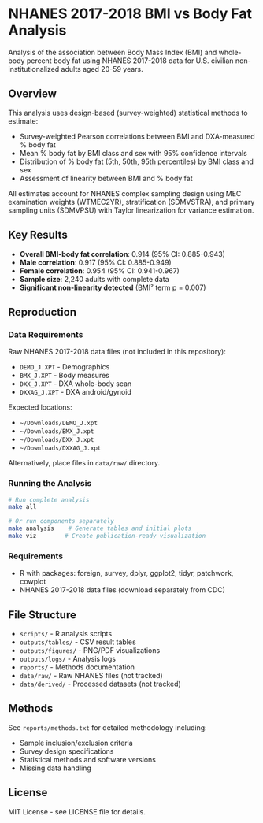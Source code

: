 # NHANES 2017-2018 BMI vs Body Fat Analysis

Analysis of the association between Body Mass Index (BMI) and whole-body percent body fat using NHANES 2017-2018 data for U.S. civilian non-institutionalized adults aged 20-59 years.

## Overview

This analysis uses design-based (survey-weighted) statistical methods to estimate:

- Survey-weighted Pearson correlations between BMI and DXA-measured % body fat
- Mean % body fat by BMI class and sex with 95% confidence intervals
- Distribution of % body fat (5th, 50th, 95th percentiles) by BMI class and sex
- Assessment of linearity between BMI and % body fat

All estimates account for NHANES complex sampling design using MEC examination weights (WTMEC2YR), stratification (SDMVSTRA), and primary sampling units (SDMVPSU) with Taylor linearization for variance estimation.

## Key Results

- **Overall BMI-body fat correlation**: 0.914 (95% CI: 0.885-0.943)
- **Male correlation**: 0.917 (95% CI: 0.885-0.949)  
- **Female correlation**: 0.954 (95% CI: 0.941-0.967)
- **Sample size**: 2,240 adults with complete data
- **Significant non-linearity detected** (BMI² term p = 0.007)

## Reproduction

### Data Requirements

Raw NHANES 2017-2018 data files (not included in this repository):
- `DEMO_J.XPT` - Demographics
- `BMX_J.XPT` - Body measures  
- `DXX_J.XPT` - DXA whole-body scan
- `DXXAG_J.XPT` - DXA android/gynoid

Expected locations:
- `~/Downloads/DEMO_J.xpt`
- `~/Downloads/BMX_J.xpt` 
- `~/Downloads/DXX_J.xpt`
- `~/Downloads/DXXAG_J.xpt`

Alternatively, place files in `data/raw/` directory.

### Running the Analysis

```bash
# Run complete analysis
make all

# Or run components separately
make analysis    # Generate tables and initial plots
make viz        # Create publication-ready visualization
```

### Requirements

- R with packages: foreign, survey, dplyr, ggplot2, tidyr, patchwork, cowplot
- NHANES 2017-2018 data files (download separately from CDC)

## File Structure

- `scripts/` - R analysis scripts
- `outputs/tables/` - CSV result tables
- `outputs/figures/` - PNG/PDF visualizations  
- `outputs/logs/` - Analysis logs
- `reports/` - Methods documentation
- `data/raw/` - Raw NHANES files (not tracked)
- `data/derived/` - Processed datasets (not tracked)

## Methods

See `reports/methods.txt` for detailed methodology including:
- Sample inclusion/exclusion criteria
- Survey design specifications
- Statistical methods and software versions
- Missing data handling

## License

MIT License - see LICENSE file for details.